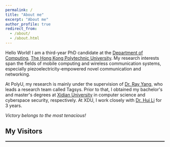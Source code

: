 ```yaml
---
permalink: /
title: "About me"
excerpt: "About me"
author_profile: true
redirect_from: 
  - /about/
  - /about.html
---
```


Hello World! I am a third-year PhD candidate at the [Department of Computing](https://www.comp.polyu.edu.hk/), [The Hong Kong Polytechnic University](https://www.polyu.edu.hk/). My research interests span the fields of mobile computing and wireless communication systems, especially piezoelectricity-empowered novel communication and networking.

At PolyU, my research is mainly under the supervision of [Dr. Ray Yang](https://www4.comp.polyu.edu.hk/~csyanglei/#/pages/profile/about), who leads a research team called Tagsys. Prior to that, I obtained my bachelor's and master's degrees at [Xidian University](https://en.xidian.edu.cn/) in computer science and cyberspace security, respectively. At XDU, I work closely with [Dr. Hui Li](https://lihuixidian.github.io/) for 3 years.

<i>Victory belongs to the most tenacious!</i>


## My Visitors

<body>
  <script type="text/javascript" id="clustrmaps" src="//clustrmaps.com/map_v2.js?d=A-l8y8MAk8WlxPeeIgSA34pNYGGhU2Wx8IwVfkt_zno&cl=ffffff&w=a"></script>
</body>

<hr style="border:1px solid gray"/> 
